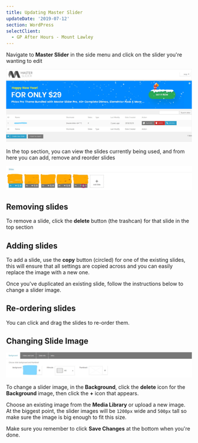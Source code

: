 ```yaml
---
title: Updating Master Slider
updateDate: '2019-07-12'
section: WordPress
selectClient:
  - GP After Hours - Mount Lawley
---
```

Navigate to **Master Slider** in the side menu and click on the slider you're wanting to edit

![](/src/img/cms/inkedmaster_slide_dash_li.jpg)

In the top section, you can view the slides currently being used, and from here you can add, remove and reorder slides

![](/src/img/cms/inkedadd_remove_reorder_li.jpg)

## Removing slides

To remove a slide, click the **delete** button (the trashcan) for that slide in the top section

## Adding slides

To add a slide, use the **copy** button (circled) for one of the existing slides, this will ensure that all settings are copied across and you can easily replace the image with a new one.

Once you've duplicated an existing slide, follow the instructions below to change a slider image.

## Re-ordering slides

You can click and drag the slides to re-order them.

## Changing Slide Image

![](/src/img/cms/inkedchange_image_li.jpg)

To change a slider image, in the **Background**, click the **delete** icon for the **Background** image, then click the **+** icon that appears.

Choose an existing image from the **Media Library** or upload a new image. At the biggest point, the slider images will be `1200px` wide and `500px` tall so make sure the image is big enough to fit this size.



Make sure you remember to click **Save Changes** at the bottom when you're done.
